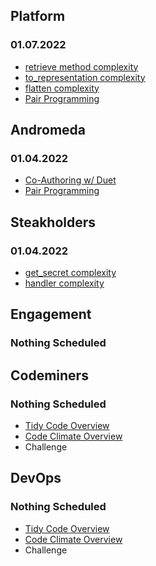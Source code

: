 ## Platform
### 01.07.2022
* [retrieve method complexity](https://codeclimate.com/repos/6130fae2b1505d60a90033ff/src/mapper/views.py/source#issue-fa022e53aaeab062eb001d317f5c7c76)
* [to_representation complexity](https://codeclimate.com/repos/6130fae2b1505d60a90033ff/src/mapper/serializers/shadows.py/source#issue-d67ea0118c975fc7484bf5ae801642b8)
* [flatten complexity](https://codeclimate.com/repos/6130fae2b1505d60a90033ff/src/mapper/models/identifier.py/source#issue-923758b45101f343ed1efe3ca0fcd90c)
* [Pair Programming](https://github.com/StrongMind/culture/blob/master/tech_sessions/pair_programming.md)

## Andromeda
### 01.04.2022
* [Co-Authoring w/ Duet](https://github.com/git-duet/git-duet)
* [Pair Programming](https://github.com/StrongMind/culture/blob/master/tech_sessions/pair_programming.md)

## Steakholders
### 01.04.2022
* [get_secret complexity](https://codeclimate.com/repos/6179dae754ef16014d0031b2/secret_manager.py/source#issue-e3e5c5d29de5e01b445615deecc5f20d)
* [handler complexity](https://codeclimate.com/repos/6179dae754ef16014d0031b2/identity_provisioner.py/source#issue-c1727d5ca00674aa6c4d015a35286c93)

## Engagement
### Nothing Scheduled

## Codeminers
### Nothing Scheduled
* [Tidy Code Overview](https://github.com/StrongMind/culture/blob/master/tech_sessions/tidy_code.md)
* [Code Climate Overview](http://www.codeclimate.com)
* Challenge

## DevOps
### Nothing Scheduled
* [Tidy Code Overview](https://github.com/StrongMind/culture/blob/master/tech_sessions/tidy_code.md)
* [Code Climate Overview](http://www.codeclimate.com)
* Challenge
